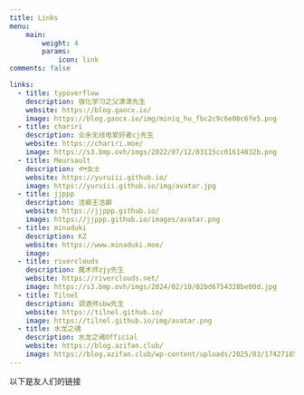 ```yaml
---
title: Links
menu:
    main: 
        weight: 4
        params:
            icon: link
comments: false

links:
  - title: typoverflow
    description: 强化学习之父潇潇先生
    website: https://blog.gaocx.io/
    image: https://blog.gaocx.io/img/miniq_hu_fbc2c9c6e06c6fe5.png
  - title: chariri
    description: 业余无线电爱好者cj先生
    website: https://chariri.moe/
    image: https://s3.bmp.ovh/imgs/2022/07/12/83115cc01614032b.png
  - title: Meursault
    description: 🐟女士
    website: https://yuruiii.github.io/
    image: https://yuruiii.github.io/img/avatar.jpg
  - title: jjppp
    description: 洁癖王洁癖
    website: https://jjppp.github.io/
    image: https://jjppp.github.io/images/avatar.png
  - title: minaduki
    description: KZ
    website: https://www.minaduki.moe/
    image: 
  - title: riverclouds
    description: 魔术师zjy先生
    website: https://riverclouds.net/
    image: https://s3.bmp.ovh/imgs/2024/02/10/02bd6754328be00d.jpg
  - title: Tilnel
    description: 调酒师sbw先生
    website: https://tilnel.github.io/
    image: https://tilnel.github.io/img/avatar.png
  - title: 水龙之魂
    description: 水龙之魂Official
    website: https://blog.azifan.club/
    image: https://blog.azifan.club/wp-content/uploads/2025/03/1742718553-e0a5740b-ff92-4e44-912f-84e1ae3f87c6-e1742718627292.png
---
```


以下是友人们的链接

<!-- ```yaml
links:
  - title: GitHub
    description: GitHub is the world's largest software development platform.
    website: https://github.com
    image: https://github.githubassets.com/images/modules/logos_page/GitHub-Mark.png
  - title: TypeScript
    description: TypeScript is a typed superset of JavaScript that compiles to plain JavaScript.
    website: https://www.typescriptlang.org
    image: ts-logo-128.jpg
```

`image` field accepts both local and external images. -->